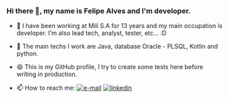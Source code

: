 ### Hi there 👋, my name is Felipe Alves and I'm developer.

- 🔭 I have been working at Mili S.A for 13 years and my main occupation is developer. I'm also lead tech, analyst, tester, etc... :D 

- 🔭 The main techs I work are Java, database Oracle - PLSQL, Kotlin and python. 

- 😄 This is my GitHub profile, I try to create some tests here before writing in production.

- 📫 How to reach me: [![e-mail](https://user-images.githubusercontent.com/61691394/149848316-2da2215c-41a2-49fb-922a-9062a6eedd2b.png)](mailto:vieira.felipe.alves@gmail.com) [![linkedin](https://user-images.githubusercontent.com/61691394/149848655-0244e1cd-9a76-4173-8f7d-8b5fbf55687d.png)](https://www.linkedin.com/in/felipe-alves-9375639b/)
 
<!--
**felipevalves/felipevalves** is a ✨ _special_ ✨ repository because its `README.md` (this file) appears on your GitHub profile.

Here are some ideas to get you started:

- 🔭 I’m currently working on ...
- 🌱 I’m currently learning ...
- 👯 I’m looking to collaborate on ...
- 🤔 I’m looking for help with ...
- 💬 Ask me about ...
- 📫 How to reach me: ...
- 😄 Pronouns: ...
- ⚡ Fun fact: ...
-->
